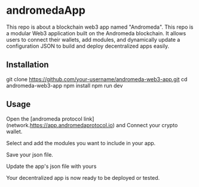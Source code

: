 # andromedaApp
This repo is about a blockchain web3 app named "Andromeda". 
This repo is a modular Web3 application built on the Andromeda blockchain. It allows users to connect their wallets, add modules, and dynamically update a configuration JSON to build and deploy decentralized apps easily.
## Installation
git clone https://github.com/your-username/andromeda-web3-app.git
cd andromeda-web3-app
npm install
npm run dev
## Usage
Open the [andromeda protocol link] (network.https://app.andromedaprotocol.io) and Connect your crypto wallet.

Select and add the modules you want to include in your app.

Save your json file.

Update the app's json file with yours

Your decentralized app is now ready to be deployed or tested.
